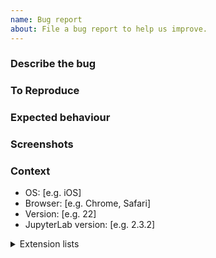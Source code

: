 ```yaml
---
name: Bug report
about: File a bug report to help us improve.
---
```


### Describe the bug

<!-- A clear and concise description of what the bug is. -->

### To Reproduce

<!-- Steps to reproduce the behaviour:

1. Go to '...'
2. Click on '....'
3. Scroll down to '....'
4. See error -->

### Expected behaviour

<!-- A clear and concise description of what you expected to happen. -->

### Screenshots

<!-- If applicable, add screenshots to help explain your problem. -->

### Context

- OS: [e.g. iOS]
- Browser: [e.g. Chrome, Safari]
- Version: [e.g. 22]
- JupyterLab version: [e.g. 2.3.2]

<details><summary>Extension lists</summary>
<pre>
Paste the output from running `jupyter labextension list` and `jupyter serverextension list` from the command line here.
You may want to sanitize the paths in the output.
</pre>
</details>
